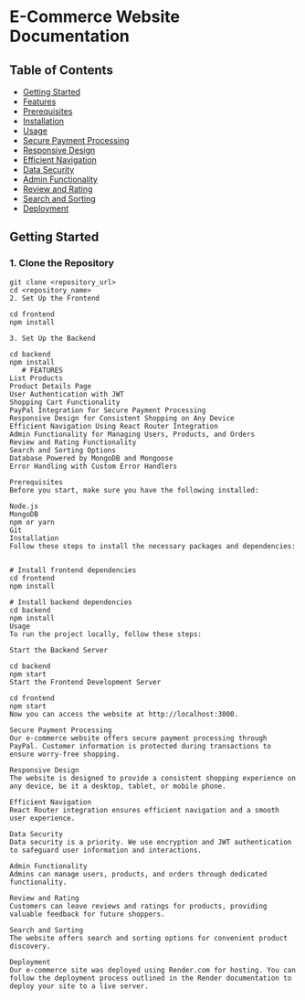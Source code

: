 # E-Commerce Website Documentation

## Table of Contents

- [Getting Started](#getting-started)
- [Features](#features)
- [Prerequisites](#prerequisites)
- [Installation](#installation)
- [Usage](#usage)
- [Secure Payment Processing](#secure-payment-processing)
- [Responsive Design](#responsive-design)
- [Efficient Navigation](#efficient-navigation)
- [Data Security](#data-security)
- [Admin Functionality](#admin-functionality)
- [Review and Rating](#review-and-rating)
- [Search and Sorting](#search-and-sorting)
- [Deployment](#deployment)

## Getting Started

### 1. Clone the Repository

```
git clone <repository_url>
cd <repository_name>
2. Set Up the Frontend

cd frontend
npm install

3. Set Up the Backend

cd backend
npm install
   # FEATURES
List Products
Product Details Page
User Authentication with JWT
Shopping Cart Functionality
PayPal Integration for Secure Payment Processing
Responsive Design for Consistent Shopping on Any Device
Efficient Navigation Using React Router Integration
Admin Functionality for Managing Users, Products, and Orders
Review and Rating Functionality
Search and Sorting Options
Database Powered by MongoDB and Mongoose
Error Handling with Custom Error Handlers

Prerequisites
Before you start, make sure you have the following installed:

Node.js
MongoDB
npm or yarn
Git
Installation
Follow these steps to install the necessary packages and dependencies:


# Install frontend dependencies
cd frontend
npm install

# Install backend dependencies
cd backend
npm install
Usage
To run the project locally, follow these steps:

Start the Backend Server

cd backend
npm start
Start the Frontend Development Server

cd frontend
npm start
Now you can access the website at http://localhost:3000.

Secure Payment Processing
Our e-commerce website offers secure payment processing through PayPal. Customer information is protected during transactions to ensure worry-free shopping.

Responsive Design
The website is designed to provide a consistent shopping experience on any device, be it a desktop, tablet, or mobile phone.

Efficient Navigation
React Router integration ensures efficient navigation and a smooth user experience.

Data Security
Data security is a priority. We use encryption and JWT authentication to safeguard user information and interactions.

Admin Functionality
Admins can manage users, products, and orders through dedicated functionality.

Review and Rating
Customers can leave reviews and ratings for products, providing valuable feedback for future shoppers.

Search and Sorting
The website offers search and sorting options for convenient product discovery.

Deployment
Our e-commerce site was deployed using Render.com for hosting. You can follow the deployment process outlined in the Render documentation to deploy your site to a live server.
